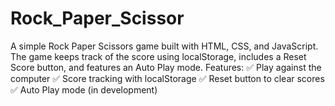 # Rock_Paper_Scissor
A simple Rock Paper Scissors game built with HTML, CSS, and JavaScript. The game keeps track of the score using localStorage, includes a Reset Score button, and features an Auto Play mode.  Features: ✅ Play against the computer ✅ Score tracking with localStorage ✅ Reset button to clear scores ✅ Auto Play mode (in development)
